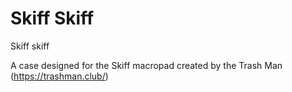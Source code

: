# Skiff Skiff
Skiff skiff

A case designed for the Skiff macropad created by the Trash Man (https://trashman.club/)

